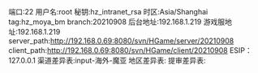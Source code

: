 端口:22
用户名:root
秘钥:hz_intranet_rsa
时区:Asia/Shanghai
tag:hz_moya_bm
branch:20210908
后台地址:192.168.1.219
游戏服地址:192.168.1.219
server_path:http://192.168.0.69:8080/svn/HGame/server/20210908
client_path:http://192.168.0.69:8080/svn/HGame/client/20210908
ESIP：127.0.0.1
渠道差异表:input-海外-魔亚
地区差异表:
提审差异表: